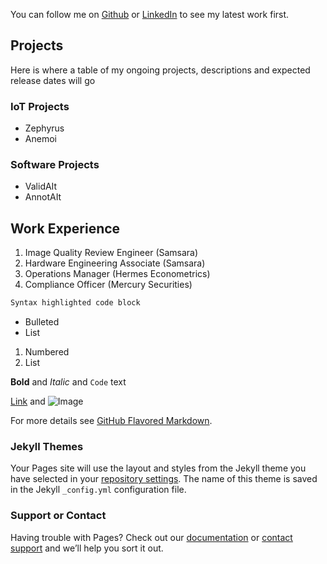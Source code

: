 You can follow me on [Github](https://github.com/CurtisDeCastro/curtisdecastro.github.io/edit/main/index.md) or [LinkedIn](https://linkedin.com/in/curtis415) to see my latest work first.

## Projects

Here is where a table of my ongoing projects, descriptions and expected release dates will go

### IoT Projects
- Zephyrus
- Anemoi

### Software Projects
- ValidAIt
- AnnotAIt

## Work Experience
1. Image Quality Review Engineer (Samsara)
2. Hardware Engineering Associate (Samsara)
3. Operations Manager (Hermes Econometrics)
4. Compliance Officer (Mercury Securities)

```markdown
Syntax highlighted code block

```

- Bulleted
- List

1. Numbered
2. List

**Bold** and _Italic_ and `Code` text

[Link](url) and ![Image](src)

For more details see [GitHub Flavored Markdown](https://guides.github.com/features/mastering-markdown/).

### Jekyll Themes

Your Pages site will use the layout and styles from the Jekyll theme you have selected in your [repository settings](https://github.com/CurtisDeCastro/curtisdecastro.github.io/settings/pages). The name of this theme is saved in the Jekyll `_config.yml` configuration file.

### Support or Contact

Having trouble with Pages? Check out our [documentation](https://docs.github.com/categories/github-pages-basics/) or [contact support](https://support.github.com/contact) and we’ll help you sort it out.

